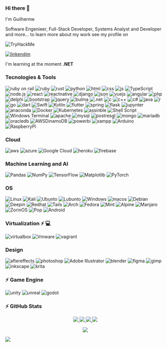
### Hi there 👋 
I'm Guilherme 

Software Engenieer, Full-Stack Developer, Systems Analyst and Developer  and more... to learn more about my work see my profile on 

<img src="https://tryhackme-badges.s3.amazonaws.com/guisobralmartins.png" alt="TryHackMe">

[![linkendim](https://img.shields.io/badge/LinkedIn-0077B5?style=for-the-badge&logo=linkedin&logoColor=white)](https://www.linkedin.com/in/guilherme-sobral-martins/)
<!--
<div class="badge-base LI-profile-badge" data-locale="pt_BR" data-size="medium" data-theme="dark" data-type="VERTICAL" data-vanity="guilherme-sobral-martins" data-version="v1"><a class="badge-base__link LI-simple-link" href="https://br.linkedin.com/in/guilherme-sobral-martins?trk=profile-badge">GUILHERME SOBRAL MARTINS</a></div>
-->
I'm learning at the moment **.NET**

### Tecnologies & Tools


![ruby on rail](https://img.shields.io/badge/Ruby_on_Rails-CC0000?style=for-the-badge&logo=ruby-on-rails&logoColor=white)
![ruby](https://img.shields.io/badge/Ruby-CC342D?style=for-the-badge&logo=ruby&logoColor=white)
![rust](https://img.shields.io/badge/Rust-000000?style=for-the-badge&logo=rust&logoColor=white)
![python](https://img.shields.io/badge/Python-3776AB?style=for-the-badge&logo=python&logoColor=white)
![html](https://img.shields.io/badge/HTML5-E34F26?style=for-the-badge&logo=html5&logoColor=white)
![css](https://img.shields.io/badge/CSS3-1572B6?style=for-the-badge&logo=css3&logoColor=white)
![js](https://img.shields.io/badge/JavaScript-F7DF1E?style=for-the-badge&logo=javascript&logoColor=black)
![TypeScript](https://img.shields.io/badge/TypeScript-007ACC?style=for-the-badge&logo=typescript&logoColor=white)
![node.js](https://img.shields.io/badge/Node.js-43853D?style=for-the-badge&logo=node.js&logoColor=white)
![react](https://img.shields.io/badge/React-20232A?style=for-the-badge&logo=react&logoColor=61DAFB)
![reactnative](https://img.shields.io/badge/React_Native-20232A?style=for-the-badge&logo=react&logoColor=61DAFB)
![django](https://img.shields.io/badge/Django-092E20?style=for-the-badge&logo=django&logoColor=white)
![json](https://img.shields.io/badge/json-5E5C5C?style=for-the-badge&logo=json&logoColor=white)
![vuejs](https://img.shields.io/badge/Vue.js-35495E?style=for-the-badge&logo=vue.js&logoColor=4FC08D)
![angular](https://img.shields.io/badge/Angular-DD0031?style=for-the-badge&logo=angular&logoColor=white)
![php](https://img.shields.io/badge/PHP-777BB4?style=for-the-badge&logo=php&logoColor=white)
![delphi](https://img.shields.io/badge/Delphi-B22222?style=for-the-badge&logo=delphi&logoColor=white)
![bootstrap](https://img.shields.io/badge/Bootstrap-563D7C?style=for-the-badge&logo=bootstrap&logoColor=white)
![jquery](https://img.shields.io/badge/jQuery-0769AD?style=for-the-badge&logo=jquery&logoColor=white)
![bulma](https://img.shields.io/badge/Bulma-00D1B2?style=for-the-badge&logo=Bulma&logoColor=white)
![.net](https://img.shields.io/badge/.NET-5C2D91?style=for-the-badge&logo=.net&logoColor=white)
![c](https://img.shields.io/badge/C-00599C?style=for-the-badge&logo=c&logoColor=white)
![c++](https://img.shields.io/badge/C%2B%2B-00599C?style=for-the-badge&logo=c%2B%2B&logoColor=white)
![c#](https://img.shields.io/badge/C%23-239120?style=for-the-badge&logo=c-sharp&logoColor=white)
![java](https://img.shields.io/badge/Java-ED8B00?style=for-the-badge&logo=openjdk&logoColor=white)
![r](https://img.shields.io/badge/R-276DC3?style=for-the-badge&logo=r&logoColor=white)
![go](https://img.shields.io/badge/Go-00ADD8?style=for-the-badge&logo=go&logoColor=white)
![dart](https://img.shields.io/badge/Dart-0175C2?style=for-the-badge&logo=dart&logoColor=white)
![Swift](https://img.shields.io/badge/Swift-FA7343?style=for-the-badge&logo=swift&logoColor=white)
![Kotlin](https://img.shields.io/badge/Kotlin-0095D5?&style=for-the-badge&logo=kotlin&logoColor=white)
![flutter](https://img.shields.io/badge/Flutter-02569B?style=for-the-badge&logo=flutter&logoColor=white)
![spring](https://img.shields.io/badge/Spring-6DB33F?style=for-the-badge&logo=spring&logoColor=white) 
![flask](https://img.shields.io/badge/Flask-000000?style=for-the-badge&logo=flask&logoColor=white)
![jupynter](https://img.shields.io/badge/Jupyter-F37626.svg?&style=for-the-badge&logo=Jupyter&logoColor=white)
![anaconda](https://img.shields.io/badge/conda-342B029.svg?&style=for-the-badge&logo=anaconda&logoColor=white)
![Docker](https://img.shields.io/badge/docker-%230db7ed.svg?style=for-the-badge&logo=docker&logoColor=white)
![Kubernetes](https://img.shields.io/badge/kubernetes-%23326ce5.svg?style=for-the-badge&logo=kubernetes&logoColor=white)
![assinble](https://img.shields.io/badge/Ansible-000000?style=for-the-badge&logo=ansible&logoColor=white)
![Shell Script](https://img.shields.io/badge/shell_script-%23121011.svg?style=for-the-badge&logo=gnu-bash&logoColor=white)
![Windows Terminal](https://img.shields.io/badge/Windows%20Terminal-%234D4D4D.svg?style=for-the-badge&logo=windows-terminal&logoColor=white)
![apache](https://img.shields.io/badge/Apache-D22128?style=for-the-badge&logo=Apache&logoColor=white)
![mysql](https://img.shields.io/badge/MySQL-00000F?style=for-the-badge&logo=mysql&logoColor=white)
![postresgl](https://img.shields.io/badge/PostgreSQL-316192?style=for-the-badge&logo=postgresql&logoColor=white)
![mongo](https://img.shields.io/badge/MongoDB-4EA94B?style=for-the-badge&logo=mongodb&logoColor=white)
![mariadb](https://img.shields.io/badge/MariaDB-003545?style=for-the-badge&logo=mariadb&logoColor=white) 
![oracledb](https://img.shields.io/badge/Oracle-F80000?style=for-the-badge&logo=Oracle&logoColor=white)
![AWSDinamoDB](https://img.shields.io/badge/Amazon%20DynamoDB-4053D6?style=for-the-badge&logo=Amazon%20DynamoDB&logoColor=white)
![powerbi](https://img.shields.io/badge/PowerBI-F2C811?style=for-the-badge&logo=Power%20BI&logoColor=white)
![xampp](https://img.shields.io/badge/Xampp-F37623?style=for-the-badge&logo=xampp&logoColor=white)
![Arduino](https://img.shields.io/badge/Arduino-00979D?style=for-the-badge&logo=Arduino&logoColor=white)
![RaspberryPi](https://img.shields.io/badge/Raspberry%20Pi-A22846?style=for-the-badge&logo=Raspberry%20Pi&logoColor=white)

### Cloud
![aws](https://img.shields.io/badge/Amazon_AWS-232F3E?style=for-the-badge&logo=amazon-aws&logoColor=white) 
![azure](https://img.shields.io/badge/Microsoft_Azure-0089D6?style=for-the-badge&logo=microsoft-azure&logoColor=white)
![Google Cloud](https://img.shields.io/badge/Google_Cloud-4285F4?style=for-the-badge&logo=google-cloud&logoColor=white)
![heroku](https://img.shields.io/badge/Heroku-430098?style=for-the-badge&logo=heroku&logoColor=white)
![firebase](https://img.shields.io/badge/firebase-ffca28?style=for-the-badge&logo=firebase&logoColor=black)

### Machine Learning and AI

![Pandas](https://img.shields.io/badge/pandas-%23150458.svg?style=for-the-badge&logo=pandas&logoColor=white)
![NumPy](https://img.shields.io/badge/numpy-%23013243.svg?style=for-the-badge&logo=numpy&logoColor=white)
![TensorFlow](https://img.shields.io/badge/TensorFlow-FF6F00?style=for-the-badge&logo=tensorflow&logoColor=white)
![Matplotlib](https://img.shields.io/badge/Matplotlib-%23ffffff.svg?style=for-the-badge&logo=Matplotlib&logoColor=black)
![PyTorch](https://img.shields.io/badge/PyTorch-%23EE4C2C.svg?style=for-the-badge&logo=PyTorch&logoColor=white)

### OS
![Linux](	https://img.shields.io/badge/Linux-FCC624?style=for-the-badge&logo=linux&logoColor=black)
![Kali](	https://img.shields.io/badge/Kali_Linux-557C94?style=for-the-badge&logo=kali-linux&logoColor=white)
![Ubunto](https://img.shields.io/badge/Ubuntu-E95420?style=for-the-badge&logo=ubuntu&logoColor=white)
![Lubunto](https://img.shields.io/badge/Lubuntu-0068C8?style=for-the-badge&logo=lubuntu&logoColor=white)
![Windows](https://img.shields.io/badge/Windows-0078D6?style=for-the-badge&logo=windows&logoColor=white)
![macos](https://img.shields.io/badge/mac%20os-000000?style=for-the-badge&logo=apple&logoColor=white) 
![Debian](https://img.shields.io/badge/Debian-A81D33?style=for-the-badge&logo=debian&logoColor=white)
![Deepin](https://img.shields.io/badge/Deepin-007CFF?style=for-the-badge&logo=deepin&logoColor=white)
![Redhat](https://img.shields.io/badge/Red%20Hat-EE0000?style=for-the-badge&logo=redhat&logoColor=white)
![Tails](https://img.shields.io/badge/Tails%20-56347C?&style=for-the-badge&logo=tails&logoColor=white)
![Arch](https://img.shields.io/badge/Arch_Linux-1793D1?style=for-the-badge&logo=arch-linux&logoColor=white)
![Fedora](https://img.shields.io/badge/Fedora-294172?style=for-the-badge&logo=fedora&logoColor=white)
![Mint](https://img.shields.io/badge/Linux_Mint-87CF3E?style=for-the-badge&logo=linux-mint&logoColor=white)
![Alpine](https://img.shields.io/badge/Alpine_Linux-0D597F?style=for-the-badge&logo=alpine-linux&logoColor=white)
![Manjaro](https://img.shields.io/badge/manjaro-35BF5C?style=for-the-badge&logo=manjaro&logoColor=white)
![ZorinOS](https://img.shields.io/badge/Zorin%20OS-0CC1F3?style=for-the-badge&logo=zorin&logoColor=white)
![Pop](https://img.shields.io/badge/Pop!_OS-48B9C7?style=for-the-badge&logo=Pop!_OS&logoColor=white)
![Android](https://img.shields.io/badge/Android-3DDC84?style=for-the-badge&logo=android&logoColor=white)


### Virtualization ⚡ 💻  
![virtualbox](https://img.shields.io/badge/VirtualBox-21416b?style=for-the-badge&logo=VirtualBox&logoColor=white)
![Vmware](https://img.shields.io/badge/VMware-231f20?style=for-the-badge&logo=VMware&logoColor=white)
![vagrant](https://img.shields.io/badge/Vagrant-1868F2?style=for-the-badge&logo=Vagrant&logoColor=white)

### Design
![aftereffects](https://img.shields.io/badge/Adobe%20after%20affects-CF96FD?style=for-the-badge&logo=Adobe%20after%20effects&logoColor=393665)
![photoshop](https://img.shields.io/badge/Adobe%20Photoshop-31A8FF?style=for-the-badge&logo=Adobe%20Photoshop&logoColor=black)
![Adobe Illustrator](https://img.shields.io/badge/adobe%20illustrator-%23FF9A00.svg?style=for-the-badge&logo=adobe%20illustrator&logoColor=white)
![blender](https://img.shields.io/badge/blender-%23F5792A.svg?style=for-the-badge&logo=blender&logoColor=white)
![figma](https://img.shields.io/badge/Figma-F24E1E?style=for-the-badge&logo=figma&logoColor=white)
![gimp](https://img.shields.io/badge/gimp-5C5543?style=for-the-badge&logo=gimp&logoColor=white)
![inkscape](https://img.shields.io/badge/Inkscape-000000?style=for-the-badge&logo=Inkscape&logoColor=white)
![krita](https://img.shields.io/badge/Krita-203759?style=for-the-badge&logo=krita&logoColor=EEF37B)



### ⚡ Game Engine
![unity](https://img.shields.io/badge/Unity-100000?style=for-the-badge&logo=unity&logoColor=white)
![unreal](https://img.shields.io/badge/-Unreal%20Engine-313131?style=for-the-badge&logo=unreal-engine&logoColor=white) 
![godot](https://img.shields.io/badge/Godot-478CBF?style=for-the-badge&logo=GodotEngine&logoColor=white) 

### ⚡ GitHub Stats

<!---
![Github Stats](https://github-readme-stats.vercel.app/api?username=guilhermesob&show_icons=true&count_private=true)
![top](https://github-readme-stats.vercel.app/api/top-langs/?username=guilhermesob&layout=compact&hide)
![Visitor Badge](https://visitor-badge.laobi.icu/badge?page_id=guilhermesob.guilhermesob&show_icons=true&count_private=true)
 <img src="https://github-readme-stats.vercel.app/api?username=guilhermesob&show_icons=true&count_private=true"/>
 <img src="https://github-readme-stats.vercel.app/api/top-langs/?username=guilhermesob&layout=compact&hide"/> 
  -->
 
 
<!-- <details> -->
 <!-- dados do usuario in-->
 
<p align="center">
  <a href="https://github.com/gui">
    <img src="http://github-profile-summary-cards.vercel.app/api/cards/profile-details?username=guilhermesob&theme=transparent" />
  </a>
 
<!-- dados do usuario end-->                                                                              
<!--all days comits-->
<a href="https://github.com/guilhermesob" >

 <img src="https://github-readme-streak-stats.herokuapp.com/?user=guilhermesob&hide_border=true&card_width=338&theme=show_icons=true&count&private=true" />
 
<!-- ![1]<img src="https://github-readme-streak-stats.herokuapp.com/?user=guilhermesob&hide_border=true&card_width=338&theme=show_icons=true&count&private=true" /> -->
 </a>

  <!--commits -->
  <a href="https://github.com/guilhermesob">
   <img src="http://github-profile-summary-cards.vercel.app/api/cards/stats?username=guilhermesob&theme=transparent&count&private=true" /> 
 <!--backup  <img src="http://github-profile-summary-cards.vercel.app/api/cards/stats?username=guilhermesob&theme=transparent" /> -->
  </a>
 
  <!-- github link -->
 
 <a href="https://github.com/guilhermesob">
   
   
  <!-- LENGUAGES
  <img src="https://github-readme-stats.vercel.app/api/top-langs/?username=guilhermesob&langs_count=10&exclude_repo=&hide=jupyter%20notebooK,,vim%20script,cmake,makefile,batchfile,emacs%20lisp,css,card_width=700" />
   <!-- FUNCIONAL BACKUP -->
  
   <img src="https://github-readme-stats.vercel.app/api/top-langs/?username=guilhermesob&langs_count=10&exclude_repo=&hide=jupyter%20notebooK" />

 <!-- LAYOT MAIS BONITO
  <img src="https://github-readme-stats.vercel.app/api/top-langs/?username=guilhermesob&langs_count=10&exclude_repo=&hide=jupyter%20notebook,vim%20script,cmake,makefile,batchfile,emacs%20lisp,css,html&layout=default&card_width=699&hide_border=true&theme=transparent&count&private=true"/> 
 -->
  
  </a> 
</p>
<!-- </details> -->
 


<!--  AQUI-->
<p align="center">
<img src="https://github-profile-trophy.vercel.app/?username=guilhermesob"/>
</p>

<!-- View -->
<img src="https://visitor-badge.laobi.icu/badge?page_id=guilhermesob.guilhermesob&show_icons=true&count_private=true"/>
<!--
**guilhermesob/guilhermesob** is a ✨ _special_ ✨ repository because its `README.md` (this file) appears on your GitHub profile.

Here are some ideas to get you started:

- 🔭 I’m currently working on ...
- 🌱 I’m currently learning ...
- 👯 I’m looking to collaborate on ...
- 🤔 I’m looking for help with ...
- 💬 Ask me about ...
- 📫 How to reach me: ...
- 😄 Pronouns: ...
- ⚡ Fun fact: ...
-->

